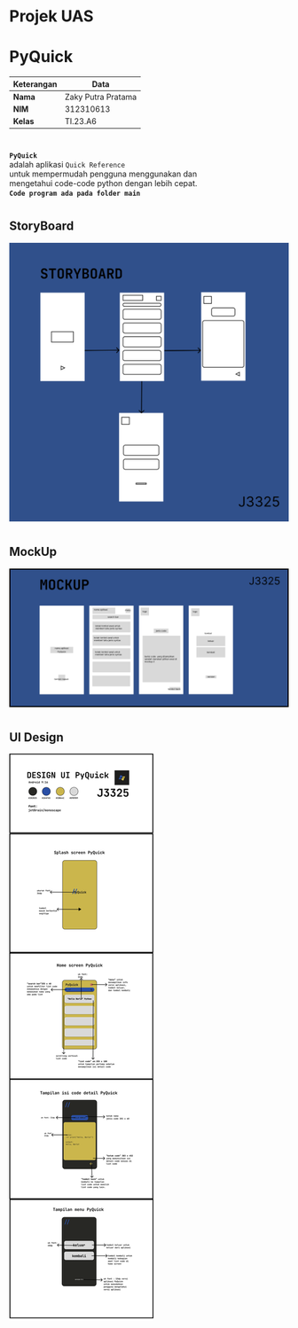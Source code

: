 # Projek UAS
# PyQuick
| Keterangan | Data                |
| ---------- | ------------------- |
| **Nama**   | Zaky Putra Pratama |
| **NIM**    | 312310613           |
| **Kelas**  | TI.23.A6            |
#
**`PyQuick`** <br>
adalah aplikasi `Quick Reference` <br>
untuk mempermudah pengguna menggunakan dan <br>
mengetahui code-code python dengan lebih cepat. <br>
**`Code program ada pada folder main`**
#
## StoryBoard
![gambar](pyquickk/sb.png)
#
## MockUp
![gambar](pyquickk/mk.png)
#
## UI Design
![gambar](pyquickk/ui.png)
